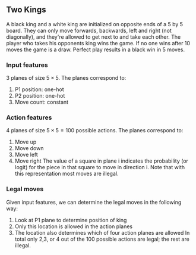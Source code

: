 ## Two Kings

A black king and a white king are initialized on opposite ends of a 5 by 5 board. They can only move forwards, backwards, left and right (not diagonally), and they're allowed to get next to and take each other. The player who takes his opponents king wins the game. If no one wins after 10 moves the game is a draw. Perfect play results in a black win in 5 moves.

### Input features 
3 planes of size $5\times 5$. The planes correspond to:
1) P1 position: one-hot 
2) P2 position: one-hot
3) Move count: constant

### Action features 
4 planes of size $5\times 5 = 100$ possible actions. The planes correspond to:
1) Move up
2) Move down
3) Move left
4) Move right
The value of a square in plane i indicates the probability (or logit) for the piece in that square to move in direction i. 
Note that with this representation most moves are illegal.

### Legal moves
Given input features, we can determine the legal moves in the following way:
1) Look at P1 plane to determine position of king
3) Only this location is allowed in the action planes
4) The location also determines which of four action planes are allowed
In total only 2,3, or 4 out of the 100 possible actions are legal; the rest are illegal.

